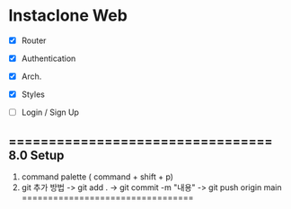 # Instaclone Web

- [x] Router
- [x] Authentication
- [x] Arch.
- [x] Styles
- [ ] Login / Sign Up




=================================
8.0 Setup
---------------------------------
1. command palette ( command + shift + p)
2. git 추가 방법
  -> git add .
  -> git commit -m "내용"
  -> git push origin main
=================================

